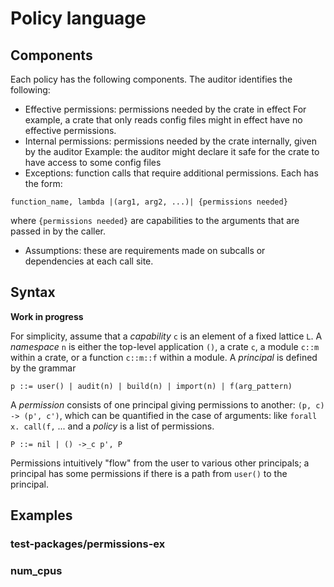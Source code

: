 # Policy language

## Components

Each policy has the following components.
The auditor identifies the following:
- Effective permissions: permissions needed by the crate in effect
  For example, a crate that only reads config files might in effect have no
  effective permissions.
- Internal permissions: permissions needed by the crate internally,
  given by the auditor
  Example: the auditor might declare it safe for the crate to have access
  to some config files
- Exceptions: function calls that require additional permissions.
Each has the form:
```
function_name, lambda |(arg1, arg2, ...)| {permissions needed}
```
where `{permissions needed}` are capabilities to the arguments that
are passed in by the caller.
- Assumptions: these are requirements made on subcalls or dependencies
at each call site.

## Syntax

**Work in progress**

For simplicity, assume that a *capability* `c` is an element of a fixed lattice `L`.
A *namespace* `n` is either the top-level application `()`, a crate `c`, a module `c::m` within a crate, or a function `c::m::f` within a module.
A *principal* is defined by the grammar
```
p ::= user() | audit(n) | build(n) | import(n) | f(arg_pattern)
```

A *permission* consists of one principal giving permissions to another: `(p, c) -> (p', c')`, which can be quantified in the case of arguments: like `forall x. call(f,` ...
and a *policy* is a list of permissions.
```
P ::= nil | () ->_c p', P
```

Permissions intuitively "flow" from the user to various other principals;
a principal has some permissions if there is a path from `user()` to the principal.

<!-- TODO: maybe some well-formedness conditions on the list
of permissions. There really should be a top-down structure to how the
permissions flow. -->

## Examples

### test-packages/permissions-ex

<!-- TBD -->

### num_cpus

<!--
num_cpus. External:
```
libc_spec -> read(sysinfo)
```
Internal:
```
num_cpus: read(sysinfo)
    + libc::sysconf(_SC_NPROCESSORS_ONLN)
    + libc::sysconf(CONF_NAME)
    + libc::sysctl(x)
    + libc_spec
libc::sysctl + libc::sysctlbyname(
```
-->
